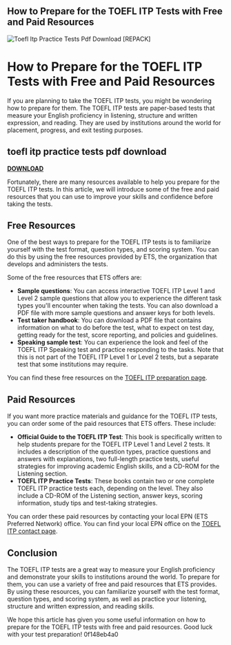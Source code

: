 ## How to Prepare for the TOEFL ITP Tests with Free and Paid Resources

 
![Toefl Itp Practice Tests Pdf Download \[REPACK\]](https://encrypted-tbn2.gstatic.com/images?q=tbn:ANd9GcTllpEz_PzE_zW8PKOCMp_Z0rFeqr4PD-HsODhVJ7m9Ahsx8bNwBfauadw)

 
# How to Prepare for the TOEFL ITP Tests with Free and Paid Resources
 
If you are planning to take the TOEFL ITP tests, you might be wondering how to prepare for them. The TOEFL ITP tests are paper-based tests that measure your English proficiency in listening, structure and written expression, and reading. They are used by institutions around the world for placement, progress, and exit testing purposes.
 
## toefl itp practice tests pdf download


[**DOWNLOAD**](https://www.google.com/url?q=https%3A%2F%2Furluss.com%2F2tKogO&sa=D&sntz=1&usg=AOvVaw1n4ox53OwwuS6z3LHih3L_)

 
Fortunately, there are many resources available to help you prepare for the TOEFL ITP tests. In this article, we will introduce some of the free and paid resources that you can use to improve your skills and confidence before taking the tests.
 
## Free Resources
 
One of the best ways to prepare for the TOEFL ITP tests is to familiarize yourself with the test format, question types, and scoring system. You can do this by using the free resources provided by ETS, the organization that develops and administers the tests.
 
Some of the free resources that ETS offers are:
 
- **Sample questions**: You can access interactive TOEFL ITP Level 1 and Level 2 sample questions that allow you to experience the different task types you'll encounter when taking the tests. You can also download a PDF file with more sample questions and answer keys for both levels.
- **Test taker handbook**: You can download a PDF file that contains information on what to do before the test, what to expect on test day, getting ready for the test, score reporting, and policies and guidelines.
- **Speaking sample test**: You can experience the look and feel of the TOEFL ITP Speaking test and practice responding to the tasks. Note that this is not part of the TOEFL ITP Level 1 or Level 2 tests, but a separate test that some institutions may require.

You can find these free resources on the [TOEFL ITP preparation page](https://www.ets.org/toefl/itp/prepare.html).
 
## Paid Resources
 
If you want more practice materials and guidance for the TOEFL ITP tests, you can order some of the paid resources that ETS offers. These include:

- **Official Guide to the TOEFL ITP Test**: This book is specifically written to help students prepare for the TOEFL ITP Level 1 and Level 2 tests. It includes a description of the question types, practice questions and answers with explanations, two full-length practice tests, useful strategies for improving academic English skills, and a CD-ROM for the Listening section.
- **TOEFL ITP Practice Tests**: These books contain two or one complete TOEFL ITP practice tests each, depending on the level. They also include a CD-ROM of the Listening section, answer keys, scoring information, study tips and test-taking strategies.

You can order these paid resources by contacting your local EPN (ETS Preferred Network) office. You can find your local EPN office on the [TOEFL ITP contact page](https://www.ets.org/toefl/itp/contact).
 
## Conclusion
 
The TOEFL ITP tests are a great way to measure your English proficiency and demonstrate your skills to institutions around the world. To prepare for them, you can use a variety of free and paid resources that ETS provides. By using these resources, you can familiarize yourself with the test format, question types, and scoring system, as well as practice your listening, structure and written expression, and reading skills.
 
We hope this article has given you some useful information on how to prepare for the TOEFL ITP tests with free and paid resources. Good luck with your test preparation!
 0f148eb4a0
